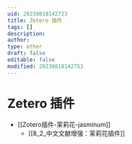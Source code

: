 ```yaml
---
uid: 20230818142723
title: Zetero 插件
tags: []
description: 
author: 
type: other
draft: false
editable: false
modified: 20230818142753
---
```


# Zetero 插件

- [[Zotero插件-茉莉花-jasminum]]
	- [[8_2_中文文献增强：茉莉花插件]]